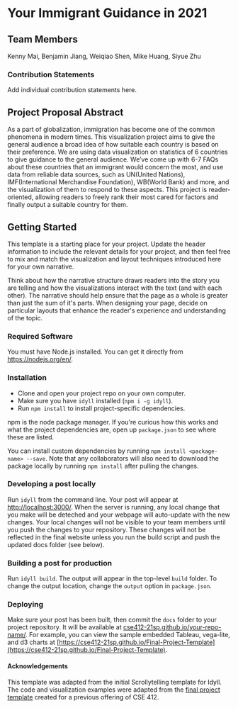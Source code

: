 # Your Immigrant Guidance in 2021

## Team Members

Kenny Mai, Benjamin Jiang, Weiqiao Shen, Mike Huang, Siyue Zhu

### Contribution Statements

Add individual contribution statements here.

## Project Proposal Abstract

As a part of globalization, immigration has become one of the common phenomena in modern times. This visualization project aims to give the general audience a broad idea of how suitable each country is based on their preference. We are using data visualization on statistics of 6 countries to give guidance to the general audience.  We’ve come up with 6-7 FAQs about these countries that an immigrant would concern the most, and use data from reliable data sources, such as UN(United Nations), IMF(International Merchandise Foundation), WB(World Bank) and more, and the visualization of them to respond to these aspects. This project is reader-oriented, allowing readers to freely rank their most cared for factors and finally output a suitable country for them.

## Getting Started

This template is a starting place for your project. Update the header information to include the relevant details for your project, and then feel free to mix and match the visualization and layout techniques introduced here for your own narrative.

Think about how the narrative structure draws readers into the story you are telling and how the visualizations interact with the text (and with each other). The narrative should help ensure that the page as a whole is greater than just the sum of it's parts. When designing your page, decide on particular layouts that enhance the reader's experience and understanding of the topic.

### Required Software

You must have Node.js installed. You can get it directly from https://nodejs.org/en/.

### Installation

- Clone and open your project repo on your own computer.
- Make sure you have `idyll` installed (`npm i -g idyll`).
- Run `npm install` to install project-specific dependencies.

npm is the node package manager. If you're curious how this works and what the project dependencies are, open up `package.json` to see where these are listed.

You can install custom dependencies by running `npm install <package-name> --save`. Note that any collaborators will also need to download the package locally by running `npm install` after pulling the changes.

### Developing a post locally

Run `idyll` from the command line. Your post will appear at [http://localhost:3000/](http://localhost:3000/). When the server is running, any local change that you make will be deteched and your webpage will auto-update with the new changes. Your local changes will not be visible to your team members until you push the changes to your repository. These changes will not be reflected in the final website unless you run the build script and push the updated docs folder (see below).

### Building a post for production

Run `idyll build`. The output will appear in the top-level `build` folder. To change the output location, change the `output` option in `package.json`.

### Deploying

Make sure your post has been built, then commit the `docs` folder to your project repository. It will be available at [cse412-21sp.github.io/your-repo-name/](). For example, you can view the sample embedded Tableau, vega-lite, and d3 charts at [https://cse412-21sp.github.io/Final-Project-Template](https://cse412-21sp.github.io/Final-Project-Template).

#### Acknowledgements

This template was adapted from the initial Scrollytelling template for Idyll. The code and visualization examples were adapted from the [final project template](https://github.com/cse412-21w/project-demo) created for a previous offering of CSE 412.
